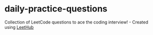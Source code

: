 # daily-practice-questions
Collection of LeetCode questions to ace the coding interview! - Created using [LeetHub](https://github.com/QasimWani/LeetHub)
